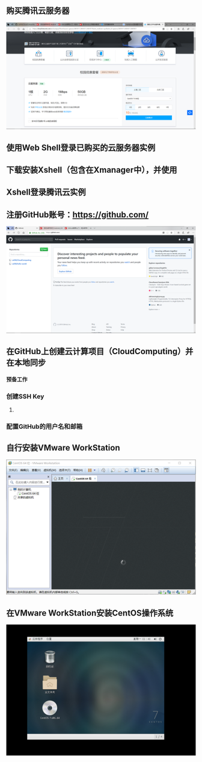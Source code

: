 ## 购买腾讯云服务器

![](./image/1.png)

## 使用Web Shell登录已购买的云服务器实例





## 下载安装Xshell（包含在Xmanager中），并使用 

## Xshell登录腾讯云实例















## 注册GitHub账号：https://github.com/

![](./image/5.png)



## 在GitHub上创建云计算项目（CloudComputing）并在本地同步

####  预备工作





### 创建SSH Key

1.



### 配置GitHub的用户名和邮箱







## 自行安装VMware WorkStation

![](./image/10.png)



## 在VMware WorkStation安装CentOS操作系统

![](./image/11.png)

























